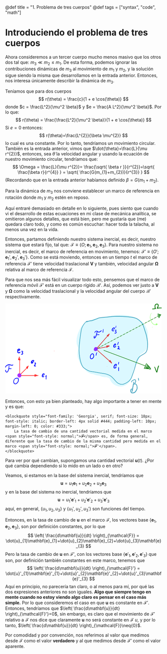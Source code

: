 @def title = "1. Problema de tres cuerpos"
@def tags = ["syntax", "code", "math"]

# Introduciendo el problema de tres cuerpos

Ahora consideremos a un tercer cuerpo mucho menos masivo que los otros dos tal que: $m_{3}\ll m_{2}\leq m_{1}$.
De esta forma, podemos ignorar las contribuciones dinámicas de $m_{3}$ al movimiento de $m_{1}$ y $m_{2}$, y la solución sigue siendo la misma que desarrollamos en la entrada anterior.
Entonces, nos interesa únicamente describir la dinámica de $m_{3}$.

Teníamos que para dos cuerpos 
$$
r(\theta) = \frac{c}{1 + e \cos(\theta)}
$$
donde $c = \frac{L^2}{\mu^2 \beta}$ y $e = \frac{A L^2}{\mu^2 \beta}$. Por lo que:
$$
r(\theta) = \frac{\frac{L^2}{\mu^2 \beta}}{1 + e \cos(\theta)}
$$
Si $e=0$ entonces:
$$
r(\theta)=\frac{L^{2}}{\beta \mu^{2}}
$$
lo cual es una constante. Por lo tanto, tendríamos un movimiento circular. 
También es la entrada anterior, vimos que $\dot{\theta}=\frac{L}{\mu r^{2}}$, entonces, sea $\dot{\theta}$ la velocidad angular y usando la ecuación de nuestro movimiento circular, tendríamos que:
$$
\Omega = \frac{L}{\mu r^{2}}= \frac{\sqrt{ \beta r }}{r^{2}}=\sqrt{ \frac{\beta r}{r^{4}} } = \sqrt{ \frac{G(m_{1}+m_{2})}{r^{3}} }
$$
(Recordando que en la entrada anterior habíamos definido $\beta=G(m_{1}+m_{2})$.

Para la dinámica de $m_{3}$ nos conviene establecer un marco de referencia en rotación donde $m_{1}$ y $m_{2}$ estén en reposo. 

Aquí entraré demasiado en detalle en lo siguiente, pues siento que cuando vi el desarrollo de estas ecuaciones en mi clase de mecánica analítica, se omitieron algunos detalles, que está bien, pero me gustaría que (me) quedara claro todo, y como es común escuchar: hacer toda la talacha, al menos una vez en la vida. 

Entonces, partamos definiendo nuestro sistema inercial, es decir, nuestro sistema que estará fijo, tal que: $\mathcal{F}\equiv \left\{ O; \mathbf{e}_1, \mathbf{e}_{2}, \mathbf{e}_{3} \right\}$.
Para nuestro sistema no inercial, es decir, el marco de referencia en movimiento, tenemos: $\mathcal{F}' \equiv \left\{ O'; \mathbf{e}_{1}', \mathbf{e}_{2}',\mathbf{e}_{3}' \right\}$. 
Como se está moviendo, entonces en un tiempo $t$ el marco de referencia $\mathcal{F}'$ tiene velocidad traslacional $\mathbf{V}$ y también, velocidad angular $\mathbf{\Omega}$ relativa al marco de referencia $\mathcal{F}$.

Para que nos sea más fácil visualizar todo esto, pensemos que el marco de referencia móvil $\mathcal{F}'$ está en un cuerpo rígido $\mathcal{B}'$. Así, podemos ver justo a $\mathbf{V}$ y $\mathbf{\Omega}$ como la velocidad traslacional y la velocidad angular del cuerpo $\mathcal{B}'$ respectivamente.

![d1](/Ejercicios/image.png)

Entonces, con esto ya bien planteado, hay algo importante a tener en mente y es que:

~~~
<blockquote style="font-family: 'Georgia', serif; font-size: 18px; font-style: italic; border-left: 4px solid #444; padding-left: 10px; margin-left: 0; color: #333;">
    La tasa de cambio de una cantidad vectorial medida en el marco <span style="font-style: normal;">𝓕</span> es, de forma general, diferente que la tasa de cambio de la misma cantidad pero medida en el marco <span style="font-style: normal;">𝓕'</span>.
</blockquote>

~~~
Para ver por qué cambian, supongamos una cantidad vectorial $\mathbf{u}(t)$. ¿Por qué cambia dependiendo si lo mido en un lado o en otro?

Veamos, si estamos en la base del sistema inercial, tendríamos que
$$
\mathbf{u}=u_{1}\mathbf{e}_{1}+u_{2}\mathbf{e}_{2}+u_{3}\mathbf{e}_{3}
$$
y en la base del sistema no inercial, tendríamos que
$$
\mathbf{u}=u_{1}'\mathbf{e}'_{1}+u_{2}'\mathbf{e}'_{2}+u_{3}'\mathbf{e}'_{3}
$$
aquí, en general, $\left\{ u_{1},u_{2},u_{3} \right\}$ y $\left\{ u_{1}', u_{2}',u_{3}' \right\}$ son funciones del tiempo. 

Entonces, en la tasa de cambio de $\mathbf{u}$ en el marco $\mathcal{F}$, los vectores base $\left\{ \mathbf{e}_1, \mathbf{e}_{2}, \mathbf{e}_{3} \right\}$, son por definición constantes, por lo que
$$
\left( \frac{d\mathbf{u}}{dt} \right)_{\mathcal{F}} = \dot{u}_{1}\mathbf{e}_{1}+\dot{u}_{2}\mathbf{e}_{2}+\dot{u}_{3}\mathbf{e}_{3}
$$
Pero la tasa de cambio de $\mathbf{u}$ en $\mathcal{F}'$, con los vectores base $\left\{ \mathbf{e}'_1, \mathbf{e}'_{2}, \mathbf{e}'_{3} \right\}$ que son, por definición también constantes en este marco, tenemos que
$$
\left( \frac{d\mathbf{u}}{dt} \right)_{\mathcal{F}'} = \dot{u}'_{1}\mathbf{e}'_{1}+\dot{u}'_{2}\mathbf{e}'_{2}+\dot{u}'_{3}\mathbf{e}'_{3}
$$
Aquí en principio, no parecería tan claro, o al menos para mí, por qué las dos expresiones anteriores no son iguales. 
**Algo que siempre tengo en mente cuando no estoy viendo algo claro es pensar en el caso más simple.** 
Por lo que consideremos el caso en que $\mathbf{u}$ es constante en $\mathcal{F}'$. Entonces, tendríamos que $\left( \frac{d\mathbf{u}}{dt} \right)_{\mathcal{F}'}=0$, sin embargo, es claro que el movimiento de $\mathcal{F}'$ relativo a $\mathcal{F}$ nos dice que claramente $\mathbf{u}$ no será constante en $\mathcal{F}$ $u$, y por lo tanto, $\left( \frac{d\mathbf{u}}{dt} \right)_{\mathcal{F}}\neq{0}$.

Por comodidad y por convención, nos referimos al valor que medimos desde $\mathcal{F}$ como el valor **verdadero** y al que medimos desde $\mathcal{F}'$ como el valor aparente.
